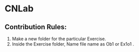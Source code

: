 # CNLab
## Contribution Rules:
1. Make a new folder for the particular Exercise.
2. Inside the Exercise folder, Name file name as  Ob1 or Ex1o1 .

